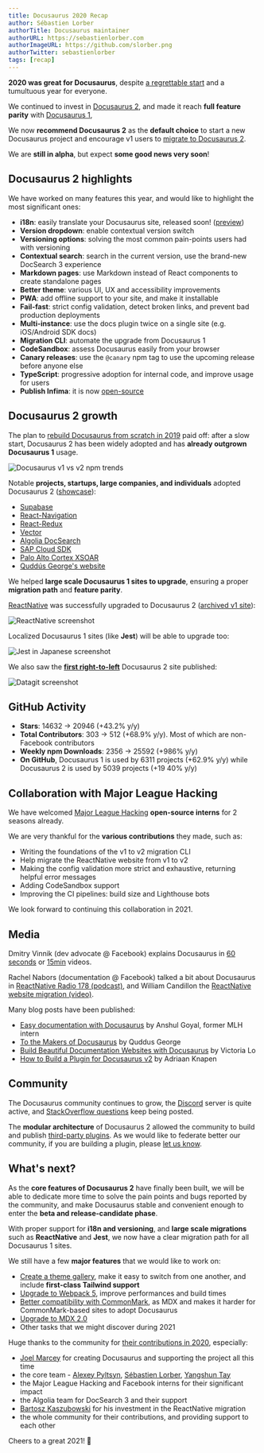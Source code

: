 ```yaml
---
title: Docusaurus 2020 Recap
author: Sébastien Lorber
authorTitle: Docusaurus maintainer
authorURL: https://sebastienlorber.com
authorImageURL: https://github.com/slorber.png
authorTwitter: sebastienlorber
tags: [recap]
---
```


**2020 was great for Docusaurus**, despite [a regrettable start](https://docusaurus.io/blog/2020/01/07/tribute-to-endi) and a tumultuous year for everyone.

We continued to invest in [Docusaurus 2](https://v2.docusaurus.io/), and made it reach **full feature parity** with [Docusaurus 1](https://v1.docusaurus.io/),

We now **recommend Docusaurus 2** as the **default choice** to start a new Docusaurus project and encourage v1 users to [migrate to Docusaurus 2](https://v2.docusaurus.io/docs/migration).

We are **still in alpha**, but expect **some good news very soon**!

<!--truncate-->

## Docusaurus 2 highlights

We have worked on many features this year, and would like to highlight the most significant ones:

- **i18n**: easily translate your Docusaurus site, released soon! ([preview](https://github.com/facebook/docusaurus/pull/3325))
- **Version dropdown**: enable contextual version switch
- **Versioning options**: solving the most common pain-points users had with versioning
- **Contextual search**: search in the current version, use the brand-new DocSearch 3 experience
- **Markdown pages**: use Markdown instead of React components to create standalone pages
- **Better theme**: various UI, UX and accessibility improvements
- **PWA**: add offline support to your site, and make it installable
- **Fail-fast**: strict config validation, detect broken links, and prevent bad production deployments
- **Multi-instance**: use the docs plugin twice on a single site (e.g. iOS/Android SDK docs)
- **Migration CLI**: automate the upgrade from Docusaurus 1
- **CodeSandbox**: assess Docusaurus easily from your browser
- **Canary releases**: use the `@canary` npm tag to use the upcoming release before anyone else
- **TypeScript**: progressive adoption for internal code, and improve usage for users
- **Publish Infima**: it is now [open-source](https://github.com/facebookincubator/infima)

## Docusaurus 2 growth

The plan to [rebuild Docusaurus from scratch in 2019](https://docusaurus.io/blog/2019/12/30/docusaurus-2019-recap) paid off: after a slow start, Docusaurus 2 has been widely adopted and has **already outgrown Docusaurus 1** usage.

![Docusaurus v1 vs v2 npm trends](/img/blog/2020-recap/docusaurus-npm-trends.png)

Notable **projects, startups, large companies, and individuals** adopted Docusaurus 2 ([showcase](https://v2.docusaurus.io/showcase)):

- [Supabase](https://supabase.io)
- [React-Navigation](https://reactnavigation.org)
- [React-Redux](https://react-redux.js.org/)
- [Vector](https://vector.dev)
- [Algolia DocSearch](https://docsearch.algolia.com)
- [SAP Cloud SDK](https://sap.github.io/cloud-sdk)
- [Palo Alto Cortex XSOAR](https://xsoar.pan.dev)
- [Quddús George's website](https://portfoliosaurus.now.sh)

We helped **large scale Docusaurus 1 sites to upgrade**, ensuring a proper **migration path** and **feature parity**.

[ReactNative](https://reactnative.dev/) was successfully upgraded to Docusaurus 2 ([archived v1 site](http://archive.reactnative.dev/)):

![ReactNative screenshot](/img/blog/2020-recap/react-native-screenshot.png)

Localized Docusaurus 1 sites (like **Jest**) will be able to upgrade too:

![Jest in Japanese screenshot](/img/blog/2020-recap/jest-screenshot.png)

We also saw the **[first right-to-left](https://datagit.ir/)** Docusaurus 2 site published:

![Datagit screenshot](/img/blog/2020-recap/datagit-rtl-screenshot.png)

## GitHub Activity

- **Stars**: 14632 -> 20946 (+43.2% y/y)
- **Total Contributors**: 303 -> 512 (+68.9% y/y). Most of which are non-Facebook contributors
- **Weekly npm Downloads**: 2356 -> 25592 (+986% y/y)
- **On GitHub**, Docusaurus 1 is used by 6311 projects (+62.9% y/y) while Docusaurus 2 is used by 5039 projects (+19 40% y/y)

## Collaboration with Major League Hacking

We have welcomed [Major League Hacking](https://mlh.io/) **open-source interns** for 2 seasons already.

We are very thankful for the **various contributions** they made, such as:

- Writing the foundations of the v1 to v2 migration CLI
- Help migrate the ReactNative website from v1 to v2
- Making the config validation more strict and exhaustive, returning helpful error messages
- Adding CodeSandbox support
- Improving the CI pipelines: build size and Lighthouse bots

We look forward to continuing this collaboration in 2021.

## Media

Dmitry Vinnik (dev advocate @ Facebook) explains Docusaurus in [60 seconds](https://www.youtube.com/watch?v=_An9EsKPhp0) or [15min](https://www.youtube.com/watch?v=Yhyx7otSksg) videos.

Rachel Nabors (documentation @ Facebook) talked a bit about Docusaurus in [ReactNative Radio 178 (podcast)](https://reactnativeradio.com/episodes/178-documenting-react-native-with-rachel-nabors-gWxwySPl), and William Candillon the [ReactNative website migration (video)](https://www.youtube.com/watch?v=-zhjq2ECKq4).

Many blog posts have been published:

- [Easy documentation with Docusaurus](https://blog.logrocket.com/easy-documentation-with-docusaurus/) by Anshul Goyal, former MLH intern
- [To the Makers of Docusaurus](https://portfoliosaurus.now.sh/blog/toTheMakers) by Quddus George
- [Build Beautiful Documentation Websites with Docusaurus](https://lo-victoria.com/build-beautiful-documentation-websites-with-docusaurus) by Victoria Lo
- [How to Build a Plugin for Docusaurus v2](https://aknapen.nl/blog/how-to-build-a-plugin-for-docusaurus-v2/) by Adriaan Knapen

## Community

The Docusaurus community continues to grow, the [Discord](https://discord.gg/docusaurus) server is quite active, and [StackOverflow questions](https://stackoverflow.com/questions/tagged/docusaurus) keep being posted.

The **modular architecture** of Docusaurus 2 allowed the community to build and publish [third-party plugins](https://v2.docusaurus.io/community/resources#community-plugins-). As we would like to federate better our community, if you are building a plugin, please [let us know](https://github.com/facebook/docusaurus/discussions/4025).

## What's next?

As the **core features of Docusaurus 2** have finally been built, we will be able to dedicate more time to solve the pain points and bugs reported by the community, and make Docusaurus stable and convenient enough to enter the **beta and release-candidate phase**.

With proper support for **i18n and versioning**, and **large scale migrations** such as **ReactNative** and **Jest**, we now have a clear migration path for all Docusaurus 1 sites.

We still have a few **major features** that we would like to work on:

- [Create a theme gallery](https://github.com/facebook/docusaurus/issues/3522), make it easy to switch from one another, and include **first-class Tailwind support**
- [Upgrade to Webpack 5](https://github.com/facebook/docusaurus/issues/4027), improve performances and build times
- [Better compatibility with CommonMark](https://github.com/facebook/docusaurus/issues/3018), as MDX and makes it harder for CommonMark-based sites to adopt Docusaurus
- [Upgrade to MDX 2.0](https://github.com/facebook/docusaurus/issues/4029)
- Other tasks that we might discover during 2021

Huge thanks to the community for [their contributions in 2020](https://github.com/facebook/docusaurus/graphs/contributors?from=2020-01-01&to=2021-01-01&type=c), especially:

- [Joel Marcey](https://github.com/JoelMarcey) for creating Docusaurus and supporting the project all this time
- the core team - [Alexey Pyltsyn](https://github.com/lex111), [Sébastien Lorber](https://sebastienlorber.com), [Yangshun Tay](https://twitter.com/yangshunz)
- the Major League Hacking and Facebook interns for their significant impact
- the Algolia team for DocSearch 3 and their support
- [Bartosz Kaszubowski](https://github.com/Simek) for his investment in the ReactNative migration
- the whole community for their contributions, and providing support to each other

Cheers to a great 2021! 🎉
